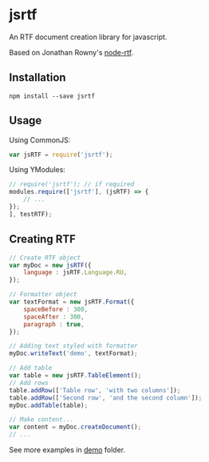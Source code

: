 jsrtf
=====

An RTF document creation library for javascript.

Based on Jonathan Rowny's [node-rtf](https://github.com/jrowny/node-rtf).

Installation
------------

```shell
npm install --save jsrtf
```

Usage
-----

Using CommonJS:
```javascript
var jsRTF = require('jsrtf');
```
Using YModules:
```javascript
// require('jsrtf'); // if required
modules.require(['jsrtf'], (jsRTF) => {
    // ...
});
], testRTF);
```

Creating RTF
------------

```javascript
// Create RTF object
var myDoc = new jsRTF({
    language : jsRTF.Language.RU,
});

// Formatter object
var textFormat = new jsRTF.Format({
    spaceBefore : 300,
    spaceAfter : 300,
    paragraph : true,
});

// Adding text styled with formatter
myDoc.writeText('demo', textFormat);

// Add table
var table = new jsRTF.TableElement();
// Add rows
table.addRow(['Table row', 'with two columns']);
table.addRow(['Second row', 'and the second column']);
myDoc.addTable(table);

// Make content...
var content = myDoc.createDocument();
// ...
```

See more examples in [demo](demo) folder.

